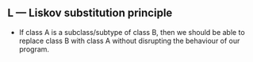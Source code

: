 ## L — Liskov substitution principle

*  If class A is a subclass/subtype of class B, then we 
should be able to replace class B with class A without 
disrupting the behaviour of our program.
